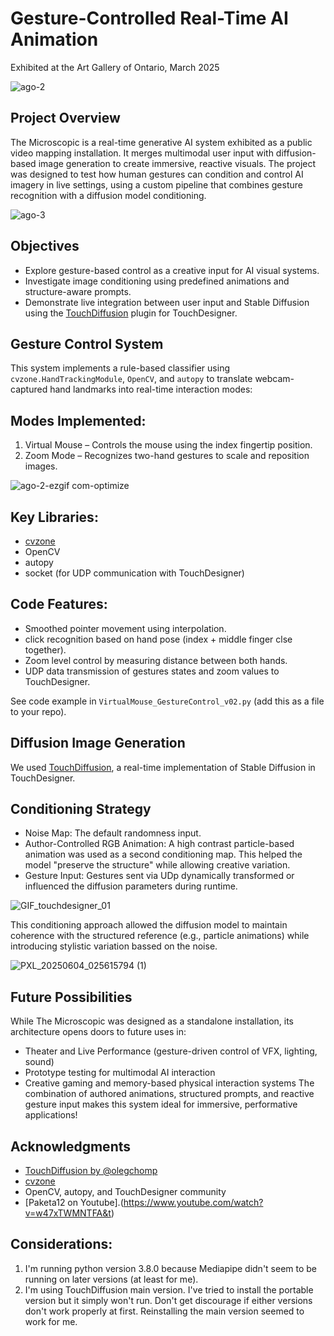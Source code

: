 # Gesture-Controlled Real-Time AI Animation
Exhibited at the Art Gallery of Ontario, March 2025

![ago-2](https://github.com/user-attachments/assets/6855c2f8-be48-4f7b-a03f-2973bc0dddc1)

## Project Overview
The Microscopic is a real-time generative AI system exhibited as a public video mapping installation. It merges multimodal user input with diffusion-based image generation to create immersive, reactive visuals. The project was designed to test how human gestures can condition and control AI imagery in live settings, using a custom pipeline that combines gesture recognition with a diffusion model conditioning.

![ago-3](https://github.com/user-attachments/assets/0373b508-839f-4453-a435-9c500e7eee41)

## Objectives
* Explore gesture-based control as a creative input for AI visual systems.
* Investigate image conditioning using predefined animations and structure-aware prompts.
* Demonstrate live integration between user input and Stable Diffusion using the [TouchDiffusion](https://github.com/olegchomp/TouchDiffusion) plugin for TouchDesigner.

## Gesture Control System
This system implements a rule-based classifier using `cvzone.HandTrackingModule`, `OpenCV`, and `autopy` to translate webcam-captured hand landmarks into real-time interaction modes:

## Modes Implemented:
1. Virtual Mouse – Controls the mouse using the index fingertip position.
2. Zoom Mode – Recognizes two-hand gestures to scale and reposition images.

![ago-2-ezgif com-optimize](https://github.com/user-attachments/assets/f737ca69-64a9-4ec8-9107-a144e522c43d)

## Key Libraries:
* [cvzone](https://github.com/cvzone/cvzone)
* OpenCV
* autopy
* socket (for UDP communication with TouchDesigner)

## Code Features:
* Smoothed pointer movement using interpolation.
* click recognition based on hand pose (index + middle finger clse together).
* Zoom level control by measuring distance between both hands.
* UDP data transmission of gestures states and zoom values to TouchDesigner.

See code example in `VirtualMouse_GestureControl_v02.py` (add this as a file to your repo).

## Diffusion Image Generation
We used [TouchDiffusion](https://github.com/olegchomp/TouchDiffusion), a real-time implementation of Stable Diffusion in TouchDesigner.

## Conditioning Strategy
* Noise Map: The default randomness input.
* Author-Controlled RGB Animation: A high contrast particle-based animation was used as a second conditioning map. This helped the model "preserve the structure" while allowing creative variation.
* Gesture Input: Gestures sent via UDp dynamically transformed or influenced the diffusion parameters during runtime.

![GIF_touchdesigner_01](https://github.com/user-attachments/assets/bed93029-cdb0-49a9-b77e-5a99084526bb)

This conditioning approach allowed the diffusion model to maintain coherence with the structured reference (e.g., particle animations) while introducing stylistic variation bassed on the noise.

![PXL_20250604_025615794 (1)](https://github.com/user-attachments/assets/8947c587-2d1f-42e7-8f1b-b48e33d15a3c)

## Future Possibilities
While The Microscopic was designed as a standalone installation, its architecture opens doors to future uses in:
* Theater and Live Performance (gesture-driven control of VFX, lighting, sound)
* Prototype testing for multimodal AI interaction
* Creative gaming and memory-based physical interaction systems
The combination of authored animations, structured prompts, and reactive gesture input makes this system ideal for immersive, performative applications!

## Acknowledgments
* [TouchDiffusion by @olegchomp](https://github.com/olegchomp/TouchDiffusion)
* [cvzone](https://github.com/cvzone/cvzone)
* OpenCV, autopy, and TouchDesigner community
* [Paketa12 on Youtube].(https://www.youtube.com/watch?v=w47xTWMNTFA&t)

## Considerations:
1. I'm running python version 3.8.0 because Mediapipe didn't seem to be running on later versions (at least for me).
2. I'm using TouchDiffusion main version. I've tried to install the portable version but it simply won't run. Don't get discourage if either versions don't work properly at first. Reinstalling the main version seemed to work for me.
